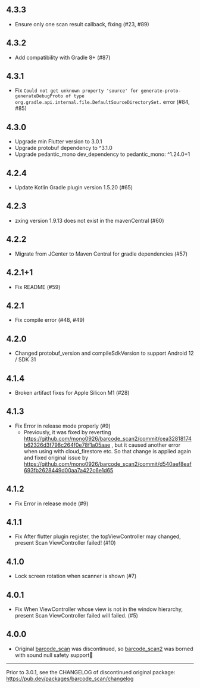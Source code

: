 ## 4.3.3

- Ensure only one scan result callback, fixing (#23, #89)

## 4.3.2

- Add compatibility with Gradle 8+ (#87)

## 4.3.1

- Fix `Could not get unknown property 'source' for generate-proto-generateDebugProto of type org.gradle.api.internal.file.DefaultSourceDirectorySet.` error (#84, #85)

## 4.3.0

- Upgrade min Flutter version to 3.0.1
- Upgrade protobuf dependency to ^3.1.0
- Upgrade pedantic_mono dev_dependency to pedantic_mono: ^1.24.0+1

## 4.2.4

- Update Kotlin Gradle plugin version 1.5.20 (#65)

## 4.2.3

- zxing version 1.9.13 does not exist in the mavenCentral (#60)

## 4.2.2

- Migrate from JCenter to Maven Central for gradle dependencies (#57)

## 4.2.1+1

- Fix README (#59)

## 4.2.1

- Fix compile error (#48, #49)

## 4.2.0

- Changed protobuf_version and compileSdkVersion to support Android 12 / SDK 31

## 4.1.4

- Broken artifact fixes for Apple Silicon M1 (#28)

## 4.1.3

- Fix Error in release mode properly (#9)
  - Previously, it was fixed by reverting <https://github.com/mono0926/barcode_scan2/commit/cea32818174b62326d3f798c264f0e78f1a05aae> , but it caused another error when using with cloud_firestore etc. So that change is applied again and fixed original issue by <https://github.com/mono0926/barcode_scan2/commit/d540aef8eaf693fb2628449d00aa7a422c6e1d65>

## 4.1.2

- Fix Error in release mode (#9)

## 4.1.1

- Fix After flutter plugin register, the topViewController may changed, present Scan ViewController failed! (#10)

## 4.1.0

- Lock screen rotation when scanner is shown (#7)

## 4.0.1

- Fix When ViewController whose view is not in the window hierarchy, present Scan ViewController failed will failed. (#5)

## 4.0.0

- Original [barcode_scan](https://pub.dev/packages/barcode_scan) was discontinued, so [barcode_scan2](https://pub.dev/packages/barcode_scan) was borned with sound null safety support🎉

---

Prior to 3.0.1, see the CHANGELOG of discontinued original package:
<https://pub.dev/packages/barcode_scan/changelog>

